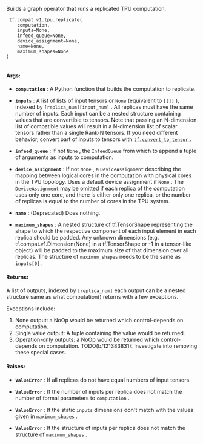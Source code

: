 Builds a graph operator that runs a replicated TPU computation.



```
 tf.compat.v1.tpu.replicate(
    computation,
    inputs=None,
    infeed_queue=None,
    device_assignment=None,
    name=None,
    maximum_shapes=None
)
 
```



#### Args:

- **`computation`** : A Python function that builds the computation to replicate.

- **`inputs`** : A list of lists of input tensors or  `None`  (equivalent to
 `[[]]` ), indexed by  `[replica_num][input_num]` . All replicas must
have the same number of inputs. Each input can be a nested structure
containing values that are convertible to tensors. Note that passing an
N-dimension list of compatible values will result in a N-dimension list of
scalar tensors rather than a single Rank-N tensors. If you need different
behavior, convert part of inputs to tensors with [ `tf.convert_to_tensor` ](https://tensorflow.google.cn/api_docs/python/tf/convert_to_tensor).

- **`infeed_queue`** : If not  `None` , the  `InfeedQueue`  from which to append a tuple
of arguments as inputs to computation.

- **`device_assignment`** : If not  `None` , a  `DeviceAssignment`  describing the
mapping between logical cores in the computation with physical cores in
the TPU topology. Uses a default device assignment if  `None` . The
 `DeviceAssignment`  may be omitted if each replica of the computation uses
only one core, and there is either only one replica, or the number of
replicas is equal to the number of cores in the TPU system.

- **`name`** : (Deprecated) Does nothing.

- **`maximum_shapes`** : A nested structure of tf.TensorShape representing the shape
to which the respective component of each input element in each replica
should be padded. Any unknown dimensions (e.g.
tf.compat.v1.Dimension(None) in a tf.TensorShape or -1 in a tensor-like
object) will be padded to the maximum size of that dimension over all
replicas. The structure of  `maximum_shapes`  needs to be the same as
 `inputs[0]` .



#### Returns:
A list of outputs, indexed by  `[replica_num]`  each output can be a nested
structure same as what computation() returns with a few exceptions.

Exceptions include:
  1) None output: a NoOp would be returned which control-depends on
     computation.
  2) Single value output: A tuple containing the value would be returned.
  3) Operation-only outputs: a NoOp would be returned which
     control-depends on computation.
  TODO(b/121383831): Investigate into removing these special cases.



#### Raises:

- **`ValueError`** : If all replicas do not have equal numbers of input tensors.

- **`ValueError`** : If the number of inputs per replica does not match
the number of formal parameters to  `computation` .

- **`ValueError`** : If the static  `inputs`  dimensions don't match with the values
given in  `maximum_shapes` .

- **`ValueError`** : If the structure of inputs per replica does not match
the structure of  `maximum_shapes` .


